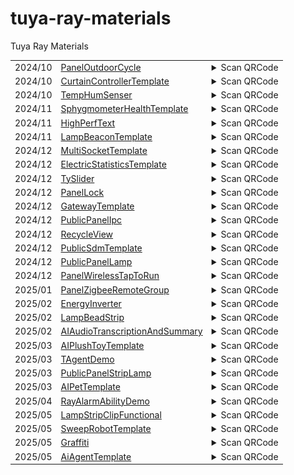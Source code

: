 # tuya-ray-materials
Tuya Ray Materials

<!-- txp-asset-qrcode-start -->
<table>
<tr>
  <td id="PanelOutdoorCycle">2024/10</td>
  <td><a href="https://github.com/Tuya-Community/tuya-ray-materials?path=template/PanelOutdoorCycle">PanelOutdoorCycle</a></td>
  <td>
  <details>
  <summary>Scan QRCode</summary>
  <img src="./qrCode/template-PanelOutdoorCycle.png" width="100" height="100">
  </details>
  </td>
</tr>

<tr>
  <td id="CurtainControllerTemplate">2024/10</td>
  <td><a href="https://github.com/Tuya-Community/tuya-ray-materials?path=template/CurtainControllerTemplate">CurtainControllerTemplate</a></td>
  <td>
  <details>
  <summary>Scan QRCode</summary>
  <img src="./qrCode/template-CurtainControllerTemplate.png" width="100" height="100">
  </details>
  </td>
</tr>

<tr>
  <td id="TempHumSenser">2024/10</td>
  <td><a href="https://github.com/Tuya-Community/tuya-ray-materials?path=template/TempHumSenser">TempHumSenser</a></td>
  <td>
  <details>
  <summary>Scan QRCode</summary>
  <img src="./qrCode/template-TempHumSenser.png" width="100" height="100">
  </details>
  </td>
</tr>

<tr>
  <td id="SphygmometerHealthTemplate">2024/11</td>
  <td><a href="https://github.com/Tuya-Community/tuya-ray-materials?path=template/SphygmometerHealthTemplate">SphygmometerHealthTemplate</a></td>
  <td>
  <details>
  <summary>Scan QRCode</summary>
  <img src="./qrCode/template-SphygmometerHealthTemplate.png" width="100" height="100">
  </details>
  </td>
</tr>

<tr>
  <td id="HighPerfText">2024/11</td>
  <td><a href="https://github.com/Tuya-Community/tuya-ray-materials?path=materials/HighPerfText">HighPerfText</a></td>
  <td>
  <details>
  <summary>Scan QRCode</summary>
  <img src="./qrCode/materials-HighPerfText.png" width="100" height="100">
  </details>
  </td>
</tr>

<tr>
  <td id="LampBeaconTemplate">2024/11</td>
  <td><a href="https://github.com/Tuya-Community/tuya-ray-materials?path=template/LampBeaconTemplate">LampBeaconTemplate</a></td>
  <td>
  <details>
  <summary>Scan QRCode</summary>
  <img src="./qrCode/template-LampBeaconTemplate.png" width="100" height="100">
  </details>
  </td>
</tr>

<tr>
  <td id="MultiSocketTemplate">2024/12</td>
  <td><a href="https://github.com/Tuya-Community/tuya-ray-materials?path=template/MultiSocketTemplate">MultiSocketTemplate</a></td>
  <td>
  <details>
  <summary>Scan QRCode</summary>
  <img src="./qrCode/template-MultiSocketTemplate.png" width="100" height="100">
  </details>
  </td>
</tr>

<tr>
  <td id="ElectricStatisticsTemplate">2024/12</td>
  <td><a href="https://github.com/Tuya-Community/tuya-ray-materials?path=template/ElectricStatisticsTemplate">ElectricStatisticsTemplate</a></td>
  <td>
  <details>
  <summary>Scan QRCode</summary>
  <img src="./qrCode/template-ElectricStatisticsTemplate.png" width="100" height="100">
  </details>
  </td>
</tr>

<tr>
  <td id="TySlider">2024/12</td>
  <td><a href="https://github.com/Tuya-Community/tuya-ray-materials?path=materials/TySlider">TySlider</a></td>
  <td>
  <details>
  <summary>Scan QRCode</summary>
  <img src="./qrCode/materials-TySlider.png" width="100" height="100">
  </details>
  </td>
</tr>

<tr>
  <td id="PanelLock">2024/12</td>
  <td><a href="https://github.com/Tuya-Community/tuya-ray-materials?path=template/PanelLock">PanelLock</a></td>
  <td>
  <details>
  <summary>Scan QRCode</summary>
  <img src="./qrCode/template-PanelLock.png" width="100" height="100">
  </details>
  </td>
</tr>

<tr>
  <td id="GatewayTemplate">2024/12</td>
  <td><a href="https://github.com/Tuya-Community/tuya-ray-materials?path=template/GatewayTemplate">GatewayTemplate</a></td>
  <td>
  <details>
  <summary>Scan QRCode</summary>
  <img src="./qrCode/template-GatewayTemplate.png" width="100" height="100">
  </details>
  </td>
</tr>

<tr>
  <td id="PublicPanelIpc">2024/12</td>
  <td><a href="https://github.com/Tuya-Community/tuya-ray-materials?path=template/PublicPanelIpc">PublicPanelIpc</a></td>
  <td>
  <details>
  <summary>Scan QRCode</summary>
  <img src="./qrCode/template-PublicPanelIpc.png" width="100" height="100">
  </details>
  </td>
</tr>

<tr>
  <td id="RecycleView">2024/12</td>
  <td><a href="https://github.com/Tuya-Community/tuya-ray-materials?path=materials/RecycleView">RecycleView</a></td>
  <td>
  <details>
  <summary>Scan QRCode</summary>
  <img src="./qrCode/materials-RecycleView.png" width="100" height="100">
  </details>
  </td>
</tr>

<tr>
  <td id="PublicSdmTemplate">2024/12</td>
  <td><a href="https://github.com/Tuya-Community/tuya-ray-materials?path=template/PublicSdmTemplate">PublicSdmTemplate</a></td>
  <td>
  <details>
  <summary>Scan QRCode</summary>
  <img src="./qrCode/template-PublicSdmTemplate.png" width="100" height="100">
  </details>
  </td>
</tr>

<tr>
  <td id="PublicPanelLamp">2024/12</td>
  <td><a href="https://github.com/Tuya-Community/tuya-ray-materials?path=template/PublicPanelLamp">PublicPanelLamp</a></td>
  <td>
  <details>
  <summary>Scan QRCode</summary>
  <img src="./qrCode/template-PublicPanelLamp.png" width="100" height="100">
  </details>
  </td>
</tr>

<tr>
  <td id="PanelWirelessTapToRun">2024/12</td>
  <td><a href="https://github.com/Tuya-Community/tuya-ray-materials?path=template/PanelWirelessTapToRun">PanelWirelessTapToRun</a></td>
  <td>
  <details>
  <summary>Scan QRCode</summary>
  <img src="./qrCode/template-PanelWirelessTapToRun.png" width="100" height="100">
  </details>
  </td>
</tr>

<tr>
  <td id="PanelZigbeeRemoteGroup">2025/01</td>
  <td><a href="https://github.com/Tuya-Community/tuya-ray-materials?path=template/PanelZigbeeRemoteGroup">PanelZigbeeRemoteGroup</a></td>
  <td>
  <details>
  <summary>Scan QRCode</summary>
  <img src="./qrCode/template-PanelZigbeeRemoteGroup.png" width="100" height="100">
  </details>
  </td>
</tr>

<tr>
  <td id="EnergyInverter">2025/02</td>
  <td><a href="https://github.com/Tuya-Community/tuya-ray-materials?path=template/EnergyInverter">EnergyInverter</a></td>
  <td>
  <details>
  <summary>Scan QRCode</summary>
  <img src="./qrCode/template-EnergyInverter.png" width="100" height="100">
  </details>
  </td>
</tr>

<tr>
  <td id="LampBeadStrip">2025/02</td>
  <td><a href="https://github.com/Tuya-Community/tuya-ray-materials?path=materials/LampBeadStrip">LampBeadStrip</a></td>
  <td>
  <details>
  <summary>Scan QRCode</summary>
  <img src="./qrCode/materials-LampBeadStrip.png" width="100" height="100">
  </details>
  </td>
</tr>

<tr>
  <td id="AIAudioTranscriptionAndSummary">2025/02</td>
  <td><a href="https://github.com/Tuya-Community/tuya-ray-materials?path=template/AIAudioTranscriptionAndSummary">AIAudioTranscriptionAndSummary</a></td>
  <td>
  <details>
  <summary>Scan QRCode</summary>
  <a href="https://developer.tuya.com/material/library_hKiOVClc/component?code=AIAudioTranscriptionAndSummary" target="_blank">View Details</a>
  </details>
  </td>
</tr>

<tr>
  <td id="AIPlushToyTemplate">2025/03</td>
  <td><a href="https://github.com/Tuya-Community/tuya-ray-materials?path=template/AIPlushToyTemplate">AIPlushToyTemplate</a></td>
  <td>
  <details>
  <summary>Scan QRCode</summary>
  <img src="./qrCode/template-AIPlushToyTemplate.png" width="100" height="100">
  </details>
  </td>
</tr>

<tr>
  <td id="TAgentDemo">2025/03</td>
  <td><a href="https://github.com/Tuya-Community/tuya-ray-materials?path=example/TAgentDemo">TAgentDemo</a></td>
  <td>
  <details>
  <summary>Scan QRCode</summary>
  <img src="./qrCode/example-TAgentDemo.png" width="100" height="100">
  </details>
  </td>
</tr>

<tr>
  <td id="PublicPanelStripLamp">2025/03</td>
  <td><a href="https://github.com/Tuya-Community/tuya-ray-materials?path=template/PublicPanelStripLamp">PublicPanelStripLamp</a></td>
  <td>
  <details>
  <summary>Scan QRCode</summary>
  <img src="./qrCode/template-PublicPanelStripLamp.png" width="100" height="100">
  </details>
  </td>
</tr>

<tr>
  <td id="AIPetTemplate">2025/03</td>
  <td><a href="https://github.com/Tuya-Community/tuya-ray-materials?path=template/AIPetTemplate">AIPetTemplate</a></td>
  <td>
  <details>
  <summary>Scan QRCode</summary>
  <img src="./qrCode/template-AIPetTemplate.png" width="100" height="100">
  </details>
  </td>
</tr>

<tr>
  <td id="RayAlarmAbilityDemo">2025/04</td>
  <td><a href="https://github.com/Tuya-Community/tuya-ray-materials?path=example/RayAlarmAbilityDemo">RayAlarmAbilityDemo</a></td>
  <td>
  <details>
  <summary>Scan QRCode</summary>
  <img src="./qrCode/example-RayAlarmAbilityDemo.png" width="100" height="100">
  </details>
  </td>
</tr>

<tr>
  <td id="LampStripClipFunctional">2025/05</td>
  <td><a href="https://github.com/Tuya-Community/tuya-ray-materials?path=functional-page/LampStripClipFunctional">LampStripClipFunctional</a></td>
  <td>
  <details>
  <summary>Scan QRCode</summary>
  <img src="./qrCode/functional-page-LampStripClipFunctional.png" width="100" height="100">
  </details>
  </td>
</tr>

<tr>
  <td id="SweepRobotTemplate">2025/05</td>
  <td><a href="https://github.com/Tuya-Community/tuya-ray-materials?path=template/SweepRobotTemplate">SweepRobotTemplate</a></td>
  <td>
  <details>
  <summary>Scan QRCode</summary>
  <a href="https://developer.tuya.com/material/library_hKiOVClc/component?code=SweepRobotTemplate" target="_blank">View Details</a>
  </details>
  </td>
</tr>

<tr>
  <td id="Graffiti">2025/05</td>
  <td><a href="https://github.com/Tuya-Community/tuya-ray-materials?path=materials/Graffiti">Graffiti</a></td>
  <td>
  <details>
  <summary>Scan QRCode</summary>
  <img src="./qrCode/materials-Graffiti.png" width="100" height="100">
  </details>
  </td>
</tr>

<tr>
  <td id="AiAgentTemplate">2025/05</td>
  <td><a href="https://github.com/Tuya-Community/tuya-ray-materials?path=template/AiAgentTemplate">AiAgentTemplate</a></td>
  <td>
  <details>
  <summary>Scan QRCode</summary>
  <a href="https://developer.tuya.com/material/library_hKiOVClc/component?code=AiAgentTemplate" target="_blank">View Details</a>
  </details>
  </td>
</tr>
</table>
<!-- txp-asset-qrcode-end -->